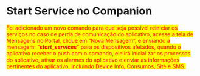 # Start Service no Companion

<mark style="color:red;">Foi adicionado um novo comando para que seja possível reiniciar os serviços no caso de perda de comunicação do aplicativo, acesse a tela de Mensagens no Portal, clique em “Nova Mensagem”, e enviando a mensagem: “</mark>_<mark style="color:red;">**start\_services**</mark>_<mark style="color:red;">" para os dispositivos afetados, quando o aplicativo receber o push com o comando, ele irá inicializar os processos do aplicativo, ativar os alarmes do aplicativo e enviar as informações pertinentes do aplicativo, incluindo Device Info, Consumos, Site e SMS.</mark>

